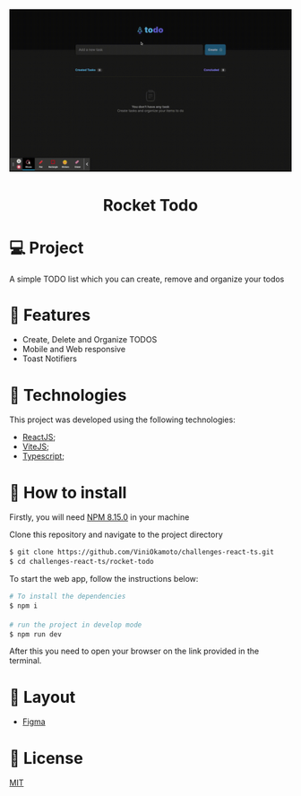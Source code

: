
<div align='center'>
        <img src="./readme-resources/cover.gif" alt="Logo"/>
</div>

<h1 align='center'>
    Rocket Todo
</h1>


 # 💻 Project
 
A simple TODO list which you can create, remove and organize your todos
 
 # 🧩 Features
- Create, Delete and Organize TODOS
- Mobile and Web responsive
- Toast Notifiers

 # 🧪 Technologies

This project was developed using the following technologies:
- [ReactJS](https://pt-br.reactjs.org/);
- [ViteJS](https://vitejs.dev/);
- [Typescript](https://www.typescriptlang.org/);


# 🚀 How to install
Firstly, you will need [NPM 8.15.0](https://www.npmjs.com/) in your machine

Clone this repository and navigate to the project directory
```bash
$ git clone https://github.com/ViniOkamoto/challenges-react-ts.git
$ cd challenges-react-ts/rocket-todo
```
To start the web app, follow the instructions below:
```bash
# To install the dependencies
$ npm i

# run the project in develop mode
$ npm run dev
```

After this you need to open your browser on the link provided in the terminal.

# 🎨 Layout
- [Figma](https://www.figma.com/file/l0qA6YL1znn44rcdrTA1VS/ToDo-List-Challenge?node-id=56%3A964)

# 📃 License
[MIT](https://choosealicense.com/licenses/mit/)